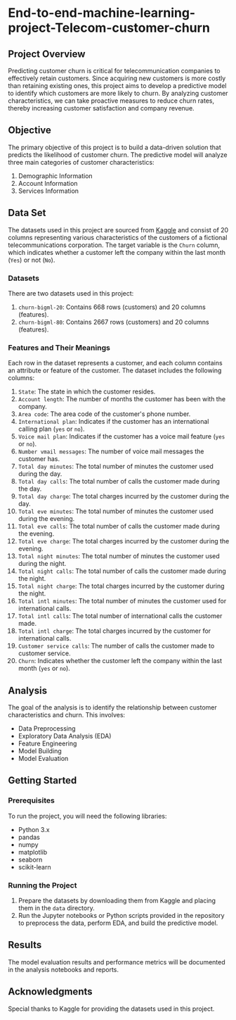 # End-to-end-machine-learning-project-Telecom-customer-churn

## Project Overview

Predicting customer churn is critical for telecommunication companies to effectively retain customers. Since acquiring new customers is more costly than retaining existing ones, this project aims to develop a predictive model to identify which customers are more likely to churn. By analyzing customer characteristics, we can take proactive measures to reduce churn rates, thereby increasing customer satisfaction and company revenue.

## Objective

The primary objective of this project is to build a data-driven solution that predicts the likelihood of customer churn. The predictive model will analyze three main categories of customer characteristics:
1. Demographic Information
2. Account Information
3. Services Information

## Data Set

The datasets used in this project are sourced from [Kaggle](https://www.kaggle.com/datasets/mnassrib/telecom-churn-datasets) and consist of 20 columns representing various characteristics of the customers of a fictional telecommunications corporation. The target variable is the `Churn` column, which indicates whether a customer left the company within the last month (`Yes`) or not (`No`).

### Datasets

There are two datasets used in this project:

1. `churn-bigml-20`: Contains 668 rows (customers) and 20 columns (features).
2. `churn-bigml-80`: Contains 2667 rows (customers) and 20 columns (features).

### Features and Their Meanings

Each row in the dataset represents a customer, and each column contains an attribute or feature of the customer. The dataset includes the following columns:

1. `State`: The state in which the customer resides.
2. `Account length`: The number of months the customer has been with the company.
3. `Area code`: The area code of the customer's phone number.
4. `International plan`: Indicates if the customer has an international calling plan (`yes` or `no`).
5. `Voice mail plan`: Indicates if the customer has a voice mail feature (`yes` or `no`).
6. `Number vmail messages`: The number of voice mail messages the customer has.
7. `Total day minutes`: The total number of minutes the customer used during the day.
8. `Total day calls`: The total number of calls the customer made during the day.
9. `Total day charge`: The total charges incurred by the customer during the day.
10. `Total eve minutes`: The total number of minutes the customer used during the evening.
11. `Total eve calls`: The total number of calls the customer made during the evening.
12. `Total eve charge`: The total charges incurred by the customer during the evening.
13. `Total night minutes`: The total number of minutes the customer used during the night.
14. `Total night calls`: The total number of calls the customer made during the night.
15. `Total night charge`: The total charges incurred by the customer during the night.
16. `Total intl minutes`: The total number of minutes the customer used for international calls.
17. `Total intl calls`: The total number of international calls the customer made.
18. `Total intl charge`: The total charges incurred by the customer for international calls.
19. `Customer service calls`: The number of calls the customer made to customer service.
20. `Churn`: Indicates whether the customer left the company within the last month (`yes` or `no`).

## Analysis

The goal of the analysis is to identify the relationship between customer characteristics and churn. This involves:
- Data Preprocessing
- Exploratory Data Analysis (EDA)
- Feature Engineering
- Model Building
- Model Evaluation

## Getting Started

### Prerequisites

To run the project, you will need the following libraries:
- Python 3.x
- pandas
- numpy
- matplotlib
- seaborn
- scikit-learn

### Running the Project

1. Prepare the datasets by downloading them from Kaggle and placing them in the `data` directory.
2. Run the Jupyter notebooks or Python scripts provided in the repository to preprocess the data, perform EDA, and build the predictive model.

## Results

The model evaluation results and performance metrics will be documented in the analysis notebooks and reports.

## Acknowledgments

Special thanks to Kaggle for providing the datasets used in this project.
